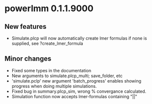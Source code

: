 # powerlmm 0.1.1.9000


## New features
* Simulate.plcp will now automatically create lmer formulas if none is supplied,
see ?create_lmer_formula

## Minor changes
* Fixed some types in the documentation
* New arguments to simulate.plcp_multi; save_folder, etc
* 'simulate.pclp' new argument 'batch_progress' enables showing progress when doing
multiple simulations.
* Fixed bug in summary.plcp_sim, wrong % convergance calculated. 
* Simulation function now accepts lmer-formulas containing "||"

